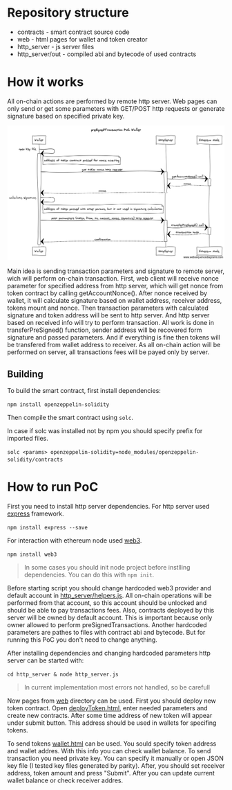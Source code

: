 # Repository structure
  - contracts - smart contract source code
  - web - html pages for wallet and token creator
  - http_server - js server files
  - http_server/out - compiled abi and bytecode of used contracts
 
# How it works
All on-chain actions are performed by remote http server. Web pages can only send or get some parameters with GET/POST http requests or generate signature based on specified private key.

![wallet_sequence_diagram.png](docs/wallet_sequence_diagram.png)

Main idea is sending transaction parameters and signature to remote server, wich will perform on-chain transaction.
First, web client will receive nonce parameter for specified address from http server, which will get nonce from token contract by calling getAccountNonce().
After nonce received by wallet, it will calculate signature based on wallet address, receiver address, tokens mount and nonce. Then transaction parameters with calculated signature and token address will be sent to http server. And http server based on received info will try to perform transaction. All work is done in transferPreSigned() function, sender address will be recovered form signature and passed parameters. And if everything is fine then tokens will be transfered from wallet address to receiver.
As all on-chain action will be performed on server, all transactions fees will be payed only by server.

## Building
To build the smart contract, first install dependencies:

``` npm install openzeppelin-solidity ```

Then compile the smart contract using `solc`.

In case if solc was installed not by npm you should specify prefix for imported files.

```solc <params> openzeppelin-solidity=node_modules/openzeppelin-solidity/contracts```

# How to run PoC
First you need to install http server dependencies.
For http server used [express](https://expressjs.com/) framework.

```npm install express --save```

For interaction with ethereum node used [web3](https://github.com/ethereum/web3.js/).

```npm install web3```

> In some cases you should init node project before instlling dependencies. You can do this with ```npm init```.

Before starting script you should change hardcoded web3 provider and default account in [http_server/helpers.js](http_server/helpers.js). All on-chain operations will be performed from that account, so this account should be unlocked and should be able to pay transactions fees.
Also, contracts deployed by this server will be owned by default account. This is important because only owner allowed to perform preSignedTransactions.
Another hardcoded parameters are pathes to files with contract abi and bytecode. But for running this PoC you don't need to change anything.

After installing dependencies and changing hardcoded parameters http server can be started with:

```cd http_server & node http_server.js```

> In current implementation most errors not handled, so be carefull

Now pages from [web]() directory can be used.
First you should deploy new token contract. Open [deployToken.html](web/deployToken.html), enter needed parameters and create new contracts. After some time address of new token will appear under submit button. This address should be used in wallets for specifing tokens.

To send tokens [wallet.html](web/wallet.html) can be used. You sould specify token address and wallet addres. With this info you can check wallet balance.
To send transaction you need private key. You can specify it manually or open JSON key file (I tested key files generated by parity).
After, you should set receiver address, token amount and press "Submit". After you can update current wallet balance or check receiver addres.
